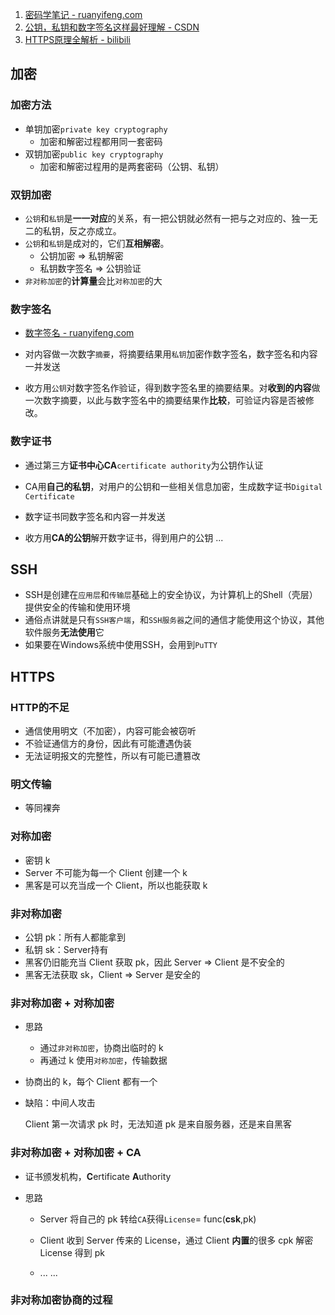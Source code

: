 1. [密码学笔记 - ruanyifeng.com](http://www.ruanyifeng.com/blog/2006/12/notes_on_cryptography.html)
2. [公钥，私钥和数字签名这样最好理解 - CSDN](https://blog.csdn.net/21aspnet/article/details/7249401)
3. [HTTPS原理全解析 - bilibili](https://www.bilibili.com/video/BV1w4411m7GL)

## 加密

### 加密方法

- 单钥加密`private key cryptography`
  - 加密和解密过程都用同一套密码
- 双钥加密`public key cryptography`
  - 加密和解密过程用的是两套密码（公钥、私钥）

### 双钥加密

- `公钥`和`私钥`是**一一对应**的关系，有一把公钥就必然有一把与之对应的、独一无二的私钥，反之亦成立。
- `公钥`和`私钥`是成对的，它们**互相解密**。
  - 公钥加密 => 私钥解密
  - 私钥数字签名 => 公钥验证
- `非对称加密`的**计算量**会比`对称加密`的大

### 数字签名

- [数字签名 - ruanyifeng.com](http://www.ruanyifeng.com/blog/2011/08/what_is_a_digital_signature.html)

- 对内容做一次数字`摘要`，将摘要结果用`私钥`加密作数字签名，数字签名和内容一并发送
- 收方用`公钥`对数字签名作验证，得到数字签名里的摘要结果。对**收到的内容**做一次数字摘要，以此与数字签名中的摘要结果作**比较**，可验证内容是否被修改。

### 数字证书

- 通过第三方**证书中心CA**`certificate authority`为公钥作认证
- CA用**自己的私钥**，对用户的公钥和一些相关信息加密，生成数字证书`Digital Certificate`

- 数字证书同数字签名和内容一并发送
- 收方用**CA的公钥**解开数字证书，得到用户的公钥 ...

## SSH

- SSH是创建在`应用层`和`传输层`基础上的安全协议，为计算机上的Shell（壳层）提供安全的传输和使用环境
- 通俗点讲就是只有`SSH客户端`，和`SSH服务器`之间的通信才能使用这个协议，其他软件服务**无法使用**它
- 如果要在Windows系统中使用SSH，会用到`PuTTY`

## HTTPS

### HTTP的不足

- 通信使用明文（不加密），内容可能会被窃听
- 不验证通信方的身份，因此有可能遭遇伪装
- 无法证明报文的完整性，所以有可能已遭篡改

### 明文传输

- 等同裸奔

### 对称加密

- 密钥 k
- Server 不可能为每一个 Client 创建一个 k
- 黑客是可以充当成一个 Client，所以也能获取 k

### 非对称加密

- 公钥 pk：所有人都能拿到
- 私钥 sk：Server持有
- 黑客仍旧能充当 Client 获取 pk，因此 Server => Client 是不安全的
- 黑客无法获取 sk，Client => Server 是安全的

### 非对称加密 + 对称加密

- 思路
  - 通过`非对称加密`，协商出临时的 k
  - 再通过 k 使用`对称加密`，传输数据

- 协商出的 k，每个 Client 都有一个

- 缺陷：中间人攻击

  Client 第一次请求 pk 时，无法知道 pk 是来自服务器，还是来自黑客

### 非对称加密 + 对称加密 + CA

- 证书颁发机构，**C**ertificate **A**uthority

- 思路

  - Server 将自己的 pk 转给`CA`获得`License`= func(**csk**,pk)
  - Client 收到 Server 传来的 License，通过 Client **内置**的很多 cpk 解密 License 得到 pk

  - ... ...

### 非对称加密协商的过程